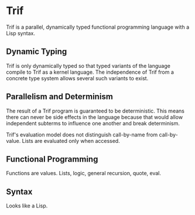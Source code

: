# Trif

Trif is a parallel, dynamically typed functional programming language with a Lisp syntax.

## Dynamic Typing

Trif is only dynamically typed so that typed variants of the language compile to Trif as a kernel language. The independence of Trif from a concrete type system allows several such variants to exist.

## Parallelism and Determinism

The result of a Trif program is guaranteed to be deterministic. This means there can never be side effects in the language because that would allow independent subterms to influence one another and break determinism.

Trif's evaluation model does not distinguish call-by-name from call-by-value. Lists are evaluated only when accessed.

## Functional Programming

Functions are values. Lists, logic, general recursion, quote, eval.

## Syntax

Looks like a Lisp.

